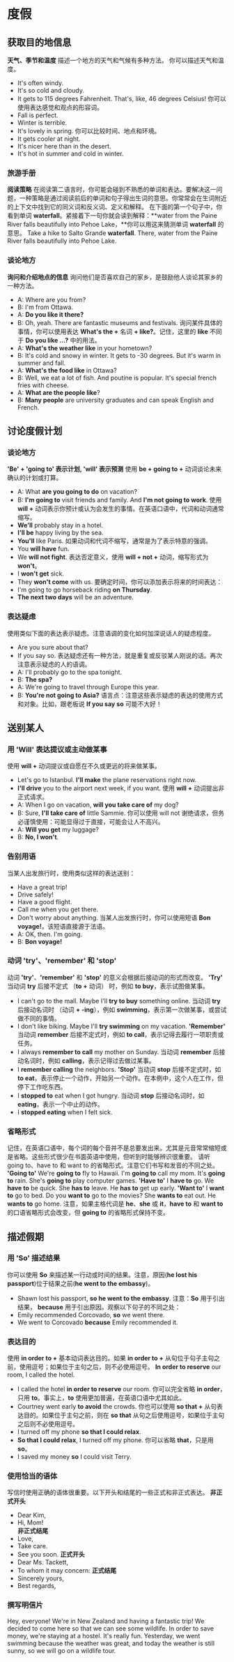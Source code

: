 # 度假

## 获取目的地信息
**天气、季节和温度**
描述一个地方的天气和气候有多种方法。
你可以描述天气和温度。
- It's often windy.
- It's so cold and cloudy.
- It gets to 115 degrees Fahrenheit. That's, like, 46 degrees Celsius!
你可以使用表达感觉和观点的形容词。
- Fall is perfect.
- Winter is terrible.
- It's lovely in spring.
你可以比较时间、地点和环境。
- It gets cooler at night.
- It's nicer here than in the desert.
- It's hot in summer and cold in winter.
### 旅游手册
**阅读策略**
在阅读第二语言时，你可能会碰到不熟悉的单词和表达。要解决这一问题，一种策略是通过阅读前后的单词和句子得出生词的意思。你常常会在生词附近的上下文中找到它的同义词和反义词、定义和解释。
在下面的第一个句子中，你看到单词 **waterfall**。紧接着下一句你就会读到解释：**water from the Paine River falls beautifully into Pehoe Lake，**你可以用这来猜测单词 **waterfall** 的意思。
Take a hike to Salto Grande **waterfall**. There, water from the Paine River falls beautifully into Pehoe Lake.  
### 谈论地方
**询问和介绍地点的信息**
询问他们是否喜欢自己的家乡，是鼓励他人谈论其家乡的一种方法。
- A: Where are you from?
- B: I'm from Ottawa.
- A: **Do you like it there?**
- B: Oh, yeah. There are fantastic museums and festivals.
询问某件具体的事情，你可以使用表达 **What's the +** 名词 **+ like?**。记住，这里的 **like** 不同于 **Do you like ...?** 中的用法。
- A: **What's the weather like** in your hometown?
- B: It's cold and snowy in winter. It gets to -30 degrees. But it's warm in summer and fall.
- A: **What's the food like** in Ottawa?
- B: Well, we eat a lot of fish. And poutine is popular. It's special french fries with cheese.
- A: **What are the people like**?
- B: **Many people** are university graduates and can speak English and French.

## 讨论度假计划
### 谈论地方
**'Be' + 'going to' 表示计划, 'will' 表示预测**
使用 **be + going to +** 动词谈论未来确认的计划或打算。
- A: What **are you going to do** on vacation?
- B: **I'm going to** visit friends and family. And **I'm not going to work**.
使用 **will +** 动词表示你预计或认为会发生的事情。在英语口语中，代词和动词通常缩写。
- **We'll** probably stay in a hotel.
- **I'll be** happy living by the sea.
- **You'll** like Paris.
如果动词和代词不缩写，通常是为了表示特意的强调。
- You **will have** fun.
- We **will not fight**.
表达否定意义，使用 **will + not +** 动词，缩写形式为 **won't**。
- I **won't get** sick. 
- They **won't come** with us.
要确定时间，你可以添加表示将来的时间表达：
- I'm going to go horseback riding **on Thursday**.
- **The next two days** will be an adventure.
### 表达疑虑
使用类似下面的表达表示疑虑。注意语调的变化如何加深说话人的疑虑程度。
- Are you sure about that?
- If you say so.
表达疑虑还有一种方法，就是重复或反驳某人刚说的话。再次注意表示疑虑的人的语调。
- A: I'll probably go to the spa tonight.
- B: **The spa?**
- A: We're going to travel through Europe this year.
- B: **You're not going to Asia?**
语言点：注意这些表示疑虑的表达的使用方式和对象。比如，跟老板说 **If you say so** 可能不大好！

## 送别某人
### 用 'Will' 表达提议或主动做某事
使用 **will +** 动词提议或自愿在不久或更远的将来做某事。
- Let's go to Istanbul. **I'll make** the plane reservations right now.
- **I'll drive** you to the airport next week, if you want.
使用 **will +** 动词提出非正式请求。
- A: When I go on vacation, **will you take care of** my dog?
- B: Sure, **I'll take care of** little Sammie.
你可以使用 will not 谢绝请求，但务必谨慎使用：可能显得过于直接，可能会让人不高兴。
- A: **Will you get** my luggage?
- B: **No, I won't**.
### 告别用语
当某人出发旅行时，使用类似这样的表达送别：
- Have a great trip! 
- Drive safely!
- Have a good flight.
- Call me when you get there.
- Don't worry about anything.
当某人出发旅行时，你可以使用短语 **Bon voyage!**，该短语直接源于法语。
- A: OK, then. I'm going.
- B: **Bon voyage!**
### 动词 'try'、'remember' 和 'stop'
动词 **'try'**、**'remember'** 和 **'stop'** 的意义会根据后接动词的形式而改变。
**'Try'**
当动词 **try** 后接不定式 （**to +** 动词） 时，例如 **to buy**，表示试图做某事。
- I can't go to the mall. Maybe I'll **try to buy** something online.
当动词 **try** 后接动名词时 （动词 **+ -ing**），例如 **swimming**，表示第一次做某事，或尝试做不同的事情。
- I don't like biking. Maybe I'll **try swimming** on my vacation.
**'Remember'**
当动词 **remember** 后接不定式时，例如 **to call**，表示记得去履行一项职责或任务。
- I always **remember to call** my mother on Sunday.
当动词 **remember** 后接动名词时，例如 **calling**，表示记得过去做过某事。
- I **remember calling** the neighbors.
**'Stop'**
当动词 **stop** 后接不定式时，如 **to eat**，表示停止一个动作，开始另一个动作。在本例中，这个人在工作，但停下工作吃东西。
- I **stopped to** eat when I got hungry.
当动词 **stop** 后接动名词时，如 **eating**，表示一个中止的动作。
- I **stopped eating** when I felt sick.
### 省略形式
记住，在英语口语中，每个词的每个音并不是总要发出来。尤其是元音常常缩短或是省略。这些形式很少在书面英语中使用，但听到时能够辨识很重要。
请听 going to、have to 和 want to 的省略形式。注意它们书写和发音的不同之处。
**'Going to'**
We're **going to** fly to Hawaii.
I'm **going to** call my mom. 
It's **going to** rain. 
She's **going to** play computer games.
**'Have to'**
I **have to** go.
We **have to** be quick.
She **has to** leave.
He **has to** get up early.
**'Want to'**
I **want to** go to bed.
Do you **want to** go to the movies?
She **wants to** eat out.
He **wants to** go home.
注意，如果主格代词是 **he**、**she** 或 **it**，**have to** 和 **want to** 的口语省略形式会改变，但 **going to** 的省略形式保持不变。

## 描述假期
### 用 'So' 描述结果
你可以使用 **So** 来描述某一行动或时间的结果。注意，原因(**he lost his passport**)位于结果之前(**he went to the embassy**)。
- Shawn lost his passport, **so he went to the embassy**.
注意：**So** 用于引出结果， **because** 用于引出原因。观察以下句子的不同之处：
- Emily recommended Corcovado, **so** we went there. 
- We went to Corcovado **because** Emily recommended it.
### 表达目的
使用 **in order to +** 基本动词表达目的。如果 **in order to +** 从句位于句子主句之前，使用逗号；如果位于主句之后，则不必使用逗号。
**In order to reserve** our room, I called the hotel.
- I called the hotel **in order to reserve** our room.
你可以完全省略 **in order**，只用 **to**。事实上，**to** 使用更加普遍，在英语口语中尤其如此。
- Courtney went early **to avoid** the crowds.
你也可以使用 **so that +** 从句表达目的。如果位于主句之前，则在 **so that** 从句之后使用逗号，如果位于主句之后则不必使用逗号。
- I turned off my phone **so that I could relax**.
- **So that I could relax**, I turned off my phone.
你可以省略 **that**，只是用 **so**。
- I saved my money **so** I could visit Terry.
### 使用恰当的语体
写信时使用正确的语体很重要。以下开头和结尾的一些正式和非正式表达。
**非正式开头**
- Dear Kim,  
- Hi, Mom!  
**非正式结尾**
- Love,  
- Take care.
- See you soon.
**正式开头**
- Dear Ms. Tackett,  
- To whom it may concern:
**正式结尾**
- Sincerely yours,
- Best regards,

### 撰写明信片
Hey, everyone! We're in New Zealand and having a fantastic trip! We decided to come here so that we can see some wildlife. In order to save money, we're staying at a hostel. It's really fun. Yesterday, we went swimming because the weather was great, and today the weather is still sunny, so we will go on a wildlife tour.
